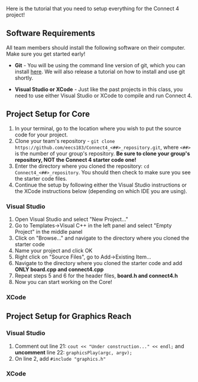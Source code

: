 Here is the tutorial that you need to setup everything for the Connect 4 project!

## Software Requirements

All team members should install the following software on their computer. Make sure you get started early!

* **Git** - You will be using the command line version of git, which you can install [here](http://git-scm.com/downloads). We will also release a tutorial on how to install and use git shortly.

* **Visual Studio or XCode** - Just like the past projects in this class, you need to use either Visual Studio or XCode to compile and run Connect 4.

## Project Setup for Core

1. In your terminal, go to the location where you wish to put the source code for your project.
2. Clone your team's repository - `git clone https://github.com/eecs183/Connect4_<##>_repository.git`, where `<##>` is the number of your group's repository.
**Be sure to clone your group's repository, NOT the Connect 4 starter code one!**
3. Enter the directory where you cloned the repository: `cd Connect4_<##>_repository`. You should then check to make sure you see the starter code files.
4. Continue the setup by following either the Visual Studio instructions or the XCode instructions below (depending on which IDE you are using).

### Visual Studio

1. Open Visual Studio and select "New Project..."
2. Go to Templates->Visual C++ in the left panel and select "Empty Project" in the middle panel
3. Click on "Browse..." and navigate to the directory where you cloned the starter code
4. Name your project and click OK
5. Right click on "Source Files", go to Add->Existing Item...
6. Navigate to the directory where you cloned the starter code and add **ONLY board.cpp and connect4.cpp**
7. Repeat steps 5 and 6 for the header files, **board.h and connect4.h**
8. Now you can start working on the Core!

### XCode

## Project Setup for Graphics Reach

### Visual Studio

1. Comment out line 21: `cout << "Under construction..." << endl;` and **uncomment** line 22: `graphicsPlay(argc, argv);`
1. On line 2, add `#include "graphics.h"`

### XCode